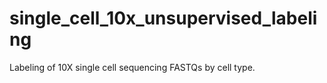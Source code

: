 # single_cell_10x_unsupervised_labeling
Labeling of 10X single cell sequencing FASTQs by cell type.
